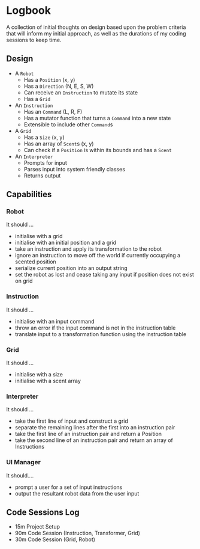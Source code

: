# Logbook

A collection of initial thoughts on design based upon the problem criteria that will inform my initial approach, as well as the durations of my coding sessions to keep time.

## Design

- A `Robot`
  - Has a `Position` (x, y)
  - Has a `Direction` (N, E, S, W)
  - Can receive an `Instruction` to mutate its state
  - Has a `Grid` 
- An `Instruction`
  - Has an `Command` (L, R, F)
  - Has a mutator function that turns a `Command` into a new state
  - Extensible to include other `Command`s
- A `Grid`
  - Has a `Size` (x, y)
  - Has an array of `Scent`s (x, y)
  - Can check if a `Position` is within its bounds and has a `Scent`
- An `Interpreter`
  - Prompts for input
  - Parses input into system friendly classes
  - Returns output

## Capabilities

### Robot
It should ...
- initialise with a grid
- initialise with an initial position and a grid
- take an instruction and apply its transformation to the robot
- ignore an instruction to move off the world if currently occupying a scented position
- serialize current position into an output string
- set the robot as lost and cease taking any input if position does not exist on grid

### Instruction
It should ...
- initialise with an input command
- throw an error if the input command is not in the instruction table
- translate input to a transformation function using the instruction table

### Grid
It should ...
- initialise with a size 
- initialise with a scent array

### Interpreter
It should ...
- take the first line of input and construct a grid
- separate the remaining lines after the first into an instruction pair
- take the first line of an instruction pair and return a Position
- take the second line of an instruction pair and return an array of Instructions

### UI Manager
It should....
- prompt a user for a set of input instructions
- output the resultant robot data from the user input

## Code Sessions Log
- 15m Project Setup
- 90m Code Session (Instruction, Transformer, Grid)
- 30m Code Session (Grid, Robot)